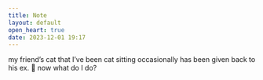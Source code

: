 ```yaml
---
title: Note
layout: default
open_heart: true
date: 2023-12-01 19:17
---
```


my friend’s cat that I’ve been cat sitting occasionally has been given back to his ex. 🥲 now what do I do? 
